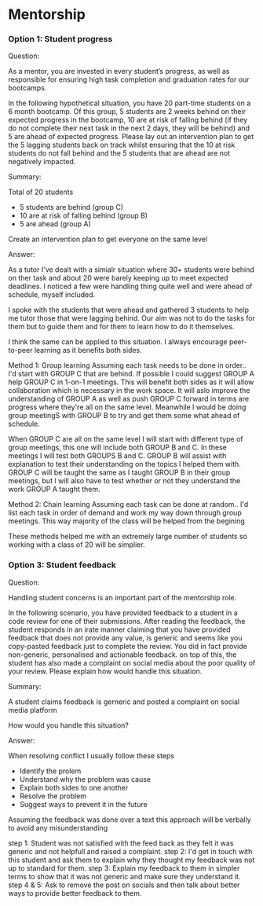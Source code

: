 # Mentorship

### Option 1: Student progress

Question:

As a mentor, you are invested in every student’s progress, as well as responsible for ensuring high task completion and graduation rates for our bootcamps.

In the following hypothetical situation, you have 20 part-time students on a 6 month bootcamp. Of this group, 5 students are 2 weeks behind on their expected progress in the bootcamp, 10 are at risk of falling behind (if they do not complete their next task in the next 2 days, they will be behind) and 5 are ahead of expected progress. Please lay out an intervention plan to get the 5 lagging students back on track whilst ensuring that the 10 at risk students do not fall behind and the 5 students that are ahead are not negatively impacted.

Summary:

Total of 20 students

- 5 students are behind (group C)
- 10 are at risk of falling behind (group B)
- 5 are ahead (group A)

Create an intervention plan to get everyone on the same level

Answer:

As a tutor I've dealt with a simialr situation where 30+ students were behind on ther task and about 20 were barely keeping up to meet expected deadlines. I noticed a few were handling thing quite well and were ahead of schedule, myself included.

I spoke with the students that were ahead and gathered 3 students to help me tutor those that were lagging behind. Our aim was not to do the tasks for them but to guide them and for them to learn how to do it themselves.

I think the same can be applied to this situation. I always encourage peer-to-peer learning as it benefits both sides.

Method 1: Group learning
Assuming each task needs to be done in order..
I'd start with GROUP C that are behind. If possible I could suggest GROUP A help GROUP C in 1-on-1 meetings. This will benefit both sides as it will allow collaboration which is necessary in the work space. It will aslo improve the understanding of GROUP A as well as push GROUP C forward in terms are progress where they're all on the same level. Meanwhile I would be doing group meetingS with GROUP B to try and get them some what ahead of schedule.

When GROUP C are all on the same level I will start with different type of group meetings, this one will include both GROUP B and C. In these meetings I will test both GROUPS B and C. GROUP B will assist with explanation to test their understanding on the topics I helped them with. GROUP C will be taught the same as I taught GROUP B in their group meetings, but I will also have to test whether or not they understand the work GROUP A taught them.

Method 2: Chain learning
Assuming each task can be done at random..
I'd list each task in order of demand and work my way down through group meetings. This way majority of the class will be helped from the begining

These methods helped me with an extremely large number of students so working with a class of 20 will be simplier.

### Option 3: Student feedback

Question:

Handling student concerns is an important part of the mentorship role.

In the following scenario, you have provided feedback to a student in a code review for one of their submissions. After reading the feedback, the student responds in an irate manner claiming that you have provided feedback that does not provide any value, is generic and seems like you copy-pasted feedback just to complete the review. You did in fact provide non-generic, personalised and actionable feedback. on top of this, the student has also made a complaint on social media about the poor quality of your review. Please explain how would handle this situation.

Summary:

A student claims feedback is gerneric and posted a complaint on social media platform

How would you handle this situation?

Answer:

When resolving conflict I usually follow these steps

- Identify the prolem
- Understand why the problem was cause
- Explain both sides to one another
- Resolve the problem
- Suggest ways to prevent it in the future

Assuming the feedback was done over a text this approach will be verbally to avoid any misunderstanding

step 1: Student was not satisfied with the feed back as they felt it was generic and not helpfull and raised a complaint.
step 2: I'd get in touch with this student and ask them to explain why they thought my feedback was not up to standard for them.
step 3: Explain my feedback to them in simpler terms to show that it was not generic and make sure they understand it.
step 4 & 5: Ask to remove the post on socials and then talk about better ways to provide better feedback to them.
